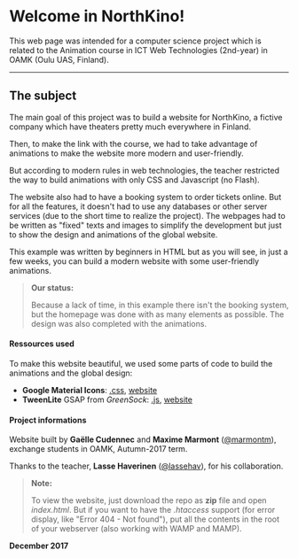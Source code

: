 ﻿Welcome in NorthKino!
===================


This web page was intended for a computer science project which is related to the Animation course in ICT Web Technologies (2nd-year) in OAMK (Oulu UAS, Finland).

----------


The subject
-------------

The main goal of this project was to build a website for NorthKino, a fictive company which have theaters pretty much everywhere in Finland.

Then, to make the link with the course, we had to take advantage of animations to make the website more modern and user-friendly.

But according to modern rules in web technologies, the teacher restricted the way to build animations with only CSS and Javascript (no Flash).

The website also had to have a booking system to order tickets online. But for all the features, it doesn't had to use any databases or other server services (due to the short time to realize the project). The webpages had to be written as "fixed" texts and images to simplify the development but just to show the design and animations of the global website.


This example was written by beginners in HTML but as you will see, in just a few weeks, you can build a modern website with some user-friendly animations.


> **Our status:**
>
>Because a lack of time, in this example there isn't the booking system, but the homepage was done with as many elements as possible.
>The design was also completed with the animations.

#### <i class="icon-pencil"></i> Ressources used
To make this website beautiful, we used some parts of code to build the animations and the global design:

- **Google Material Icons**: [.css](https://fonts.googleapis.com/icon?family=Material+Icons), [website](https://material.io/icons/)
- **TweenLite** GSAP from *GreenSock*: [.js](https://fonts.googleapis.com/icon?family=Material+Icons), [website](https://greensock.com/tweenlite)

#### <i class="icon-pencil"></i> Project informations

Website built by **Gaëlle Cudennec** and **Maxime Marmont** ([@marmontm](https://github.com/marmontm)), exchange students in OAMK, Autumn-2017 term.

Thanks to the teacher, **Lasse Haverinen** ([@lassehav](https://github.com/lassehav)), for his collaboration.

>**Note:**
>
>To view the website, just download the repo as **zip** file and open *index.html*.
>But if you want to have the *.htaccess* support (for error display, like "Error 404 - Not found"), put all the contents in the root of your webserver (also working with WAMP and MAMP).


**December 2017**